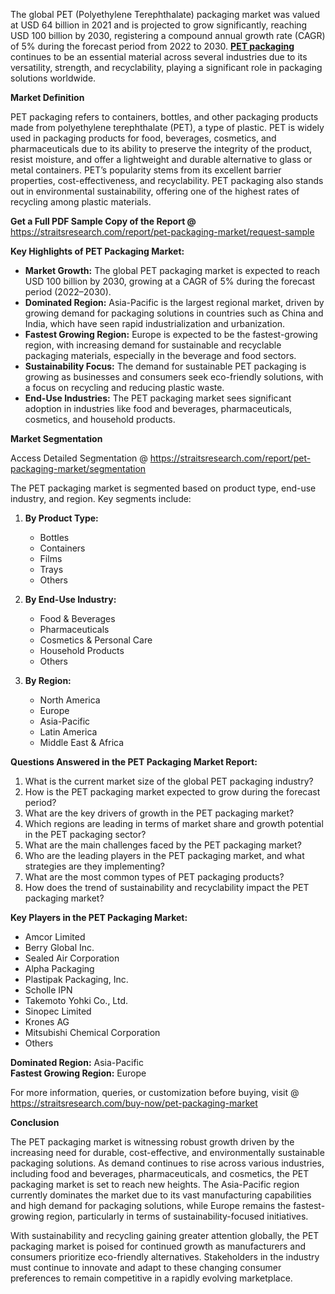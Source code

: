<p data-start="116" data-end="580">The global PET (Polyethylene Terephthalate) packaging market was valued at USD 64 billion in 2021 and is projected to grow significantly, reaching USD 100 billion by 2030, registering a compound annual growth rate (CAGR) of 5% during the forecast period from 2022 to 2030. <strong><a href="https://straitsresearch.com/report/pet-packaging-market">PET packaging</a></strong> continues to be an essential material across several industries due to its versatility, strength, and recyclability, playing a significant role in packaging solutions worldwide.</p>
<p data-start="582" data-end="603"><strong data-start="582" data-end="603">Market Definition</strong></p>
<p data-start="605" data-end="1226">PET packaging refers to containers, bottles, and other packaging products made from polyethylene terephthalate (PET), a type of plastic. PET is widely used in packaging products for food, beverages, cosmetics, and pharmaceuticals due to its ability to preserve the integrity of the product, resist moisture, and offer a lightweight and durable alternative to glass or metal containers. PET&rsquo;s popularity stems from its excellent barrier properties, cost-effectiveness, and recyclability. PET packaging also stands out in environmental sustainability, offering one of the highest rates of recycling among plastic materials.</p>
<p data-start="1228" data-end="1345"><strong data-start="1228" data-end="1274">Get a Full PDF Sample Copy of the Report @</strong> <a href="https://straitsresearch.com/report/pet-packaging-market/request-sample" target="_new" rel="noopener" data-start="1275" data-end="1345">https://straitsresearch.com/report/pet-packaging-market/request-sample</a></p>
<p data-start="1347" data-end="1390"><strong data-start="1347" data-end="1390">Key Highlights of PET Packaging Market:</strong></p>
<ul data-start="1392" data-end="2330">
<li data-start="1392" data-end="1554"><strong data-start="1394" data-end="1412">Market Growth:</strong> The global PET packaging market is expected to reach USD 100 billion by 2030, growing at a CAGR of 5% during the forecast period (2022&ndash;2030).</li>
<li data-start="1555" data-end="1768"><strong data-start="1557" data-end="1578">Dominated Region:</strong> Asia-Pacific is the largest regional market, driven by growing demand for packaging solutions in countries such as China and India, which have seen rapid industrialization and urbanization.</li>
<li data-start="1769" data-end="1971"><strong data-start="1771" data-end="1798">Fastest Growing Region:</strong> Europe is expected to be the fastest-growing region, with increasing demand for sustainable and recyclable packaging materials, especially in the beverage and food sectors.</li>
<li data-start="1972" data-end="2162"><strong data-start="1974" data-end="1999">Sustainability Focus:</strong> The demand for sustainable PET packaging is growing as businesses and consumers seek eco-friendly solutions, with a focus on recycling and reducing plastic waste.</li>
<li data-start="2163" data-end="2330"><strong data-start="2165" data-end="2188">End-Use Industries:</strong> The PET packaging market sees significant adoption in industries like food and beverages, pharmaceuticals, cosmetics, and household products.</li>
</ul>
<p data-start="2332" data-end="2355"><strong data-start="2332" data-end="2355">Market Segmentation</strong></p>
<p data-start="2357" data-end="2456">Access Detailed Segmentation @ <a href="https://straitsresearch.com/report/pet-packaging-market/segmentation" target="_new" rel="noopener" data-start="2388" data-end="2456">https://straitsresearch.com/report/pet-packaging-market/segmentation</a></p>
<p data-start="2458" data-end="2570">The PET packaging market is segmented based on product type, end-use industry, and region. Key segments include:</p>
<ol data-start="2572" data-end="2910">
<li data-start="2572" data-end="2658">
<p data-start="2575" data-end="2595"><strong data-start="2575" data-end="2595">By Product Type:</strong></p>
<ul data-start="2599" data-end="2658">
<li data-start="2599" data-end="2608">Bottles</li>
<li data-start="2612" data-end="2624">Containers</li>
<li data-start="2628" data-end="2635">Films</li>
<li data-start="2639" data-end="2646">Trays</li>
<li data-start="2650" data-end="2658">Others</li>
</ul>
</li>
<li data-start="2660" data-end="2797">
<p data-start="2663" data-end="2687"><strong data-start="2663" data-end="2687">By End-Use Industry:</strong></p>
<ul data-start="2691" data-end="2797">
<li data-start="2691" data-end="2709">Food &amp; Beverages</li>
<li data-start="2713" data-end="2730">Pharmaceuticals</li>
<li data-start="2734" data-end="2761">Cosmetics &amp; Personal Care</li>
<li data-start="2765" data-end="2785">Household Products</li>
<li data-start="2789" data-end="2797">Others</li>
</ul>
</li>
<li data-start="2799" data-end="2910">
<p data-start="2802" data-end="2816"><strong data-start="2802" data-end="2816">By Region:</strong></p>
<ul data-start="2820" data-end="2910">
<li data-start="2820" data-end="2835">North America</li>
<li data-start="2839" data-end="2847">Europe</li>
<li data-start="2851" data-end="2865">Asia-Pacific</li>
<li data-start="2869" data-end="2884">Latin America</li>
<li data-start="2888" data-end="2910">Middle East &amp; Africa</li>
</ul>
</li>
</ol>
<p data-start="2912" data-end="2970"><strong data-start="2912" data-end="2970">Questions Answered in the PET Packaging Market Report:</strong></p>
<ol data-start="2972" data-end="3617">
<li data-start="2972" data-end="3044">What is the current market size of the global PET packaging industry?</li>
<li data-start="3045" data-end="3124">How is the PET packaging market expected to grow during the forecast period?</li>
<li data-start="3125" data-end="3191">What are the key drivers of growth in the PET packaging market?</li>
<li data-start="3192" data-end="3295">Which regions are leading in terms of market share and growth potential in the PET packaging sector?</li>
<li data-start="3296" data-end="3362">What are the main challenges faced by the PET packaging market?</li>
<li data-start="3363" data-end="3465">Who are the leading players in the PET packaging market, and what strategies are they implementing?</li>
<li data-start="3466" data-end="3526">What are the most common types of PET packaging products?</li>
<li data-start="3527" data-end="3617">How does the trend of sustainability and recyclability impact the PET packaging market?</li>
</ol>
<p data-start="3619" data-end="3663"><strong data-start="3619" data-end="3663">Key Players in the PET Packaging Market:</strong></p>
<ul data-start="3665" data-end="3885">
<li data-start="3665" data-end="3680">Amcor Limited</li>
<li data-start="3681" data-end="3700">Berry Global Inc.</li>
<li data-start="3701" data-end="3725">Sealed Air Corporation</li>
<li data-start="3726" data-end="3743">Alpha Packaging</li>
<li data-start="3744" data-end="3771">Plastipak Packaging, Inc.</li>
<li data-start="3772" data-end="3785">Scholle IPN</li>
<li data-start="3786" data-end="3812">Takemoto Yohki Co., Ltd.</li>
<li data-start="3813" data-end="3830">Sinopec Limited</li>
<li data-start="3831" data-end="3842">Krones AG</li>
<li data-start="3843" data-end="3876">Mitsubishi Chemical Corporation</li>
<li data-start="3877" data-end="3885">Others</li>
</ul>
<p data-start="3887" data-end="3958"><strong data-start="3887" data-end="3908">Dominated Region:</strong> Asia-Pacific<br data-start="3921" data-end="3924" /><strong data-start="3924" data-end="3951">Fastest Growing Region:</strong> Europe</p>
<p data-start="3960" data-end="4087">For more information, queries, or customization before buying, visit @ <a href="https://straitsresearch.com/buy-now/pet-packaging-market" target="_new" rel="noopener" data-start="4031" data-end="4087">https://straitsresearch.com/buy-now/pet-packaging-market</a></p>
<p data-start="4089" data-end="4103"><strong data-start="4089" data-end="4103">Conclusion</strong></p>
<p data-start="4105" data-end="4689">The PET packaging market is witnessing robust growth driven by the increasing need for durable, cost-effective, and environmentally sustainable packaging solutions. As demand continues to rise across various industries, including food and beverages, pharmaceuticals, and cosmetics, the PET packaging market is set to reach new heights. The Asia-Pacific region currently dominates the market due to its vast manufacturing capabilities and high demand for packaging solutions, while Europe remains the fastest-growing region, particularly in terms of sustainability-focused initiatives.</p>
<p data-start="4691" data-end="5046">With sustainability and recycling gaining greater attention globally, the PET packaging market is poised for continued growth as manufacturers and consumers prioritize eco-friendly alternatives. Stakeholders in the industry must continue to innovate and adapt to these changing consumer preferences to remain competitive in a rapidly evolving marketplace.</p>
